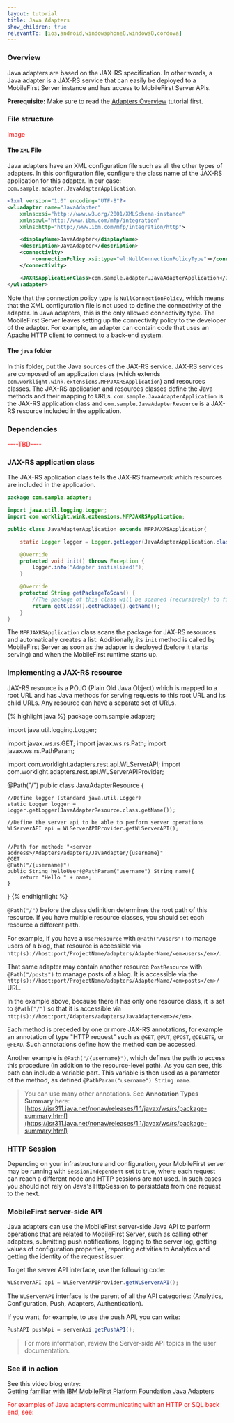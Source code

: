 ```yaml
---
layout: tutorial
title: Java Adapters
show_children: true
relevantTo: [ios,android,windowsphone8,windows8,cordova]
---
```

### Overview
Java adapters are based on the JAX-RS specification. In other words, a Java adapter is a JAX-RS service that can easily be deployed to a MobileFirst Server instance and has access to MobileFirst Server APIs.

**Prerequisite:** Make sure to read the [Adapters Overview](../adapters-overview) tutorial first.

### File structure

<span style="color:red">Image</span>

#### The `XML` File  
Java adapters have an XML configuration file such as all the other types of adapters. In this configuration file, configure the class name of the JAX-RS application for this adapter.
In our case: `com.sample.adapter.JavaAdapterApplication`.

```xml
<?xml version="1.0" encoding="UTF-8"?>
<wl:adapter name="JavaAdapter"
    xmlns:xsi="http://www.w3.org/2001/XMLSchema-instance"
    xmlns:wl="http://www.ibm.com/mfp/integration"
    xmlns:http="http://www.ibm.com/mfp/integration/http">

    <displayName>JavaAdapter</displayName>
    <description>JavaAdapter</description>
    <connectivity>
        <connectionPolicy xsi:type="wl:NullConnectionPolicyType"></connectionPolicy>
    </connectivity>

    <JAXRSApplicationClass>com.sample.adapter.JavaAdapterApplication</JAXRSApplicationClass>
</wl:adapter>
```

Note that the connection policy type is `NullConnectionPolicy`, which means that the XML configuration file is not used to define the connectivity of the adapter. In Java adapters, this is the only allowed connectivity type. The MobileFirst Server leaves setting up the connectivity policy to the developer of the adapter. For example, an adapter can contain code that uses an Apache HTTP client to connect to a back-end system.  

#### The `java` folder
In this folder, put the Java sources of the JAX-RS service. JAX-RS services are composed of an application class (which extends `com.worklight.wink.extensions.MFPJAXRSApplication`) and resources classes.
The JAX-RS application and resources classes define the Java methods and their mapping to URLs.
`com.sample.JavaAdapterApplication` is the JAX-RS application class and `com.sample.JavaAdapterResource` is a JAX-RS resource included in the application.

### Dependencies

<span style="color:red">----TBD----</span>

### JAX-RS application class
The JAX-RS application class tells the JAX-RS framework which resources are included in the application.

```java
package com.sample.adapter;

import java.util.logging.Logger;
import com.worklight.wink.extensions.MFPJAXRSApplication;

public class JavaAdapterApplication extends MFPJAXRSApplication{

    static Logger logger = Logger.getLogger(JavaAdapterApplication.class.getName());

    @Override
    protected void init() throws Exception {
        logger.info("Adapter initialized!");
    }

    @Override
    protected String getPackageToScan() {
        //The package of this class will be scanned (recursively) to find JAX-RS resources.
        return getClass().getPackage().getName();
    }
}
```

The `MFPJAXRSApplication` class scans the package for JAX-RS resources and automatically creates a list. Additionally, its `init` method is called by MobileFirst Server as soon as the adapter is deployed (before it starts serving) and when the MobileFirst runtime starts up.

### Implementing a JAX-RS resource
JAX-RS resource is a POJO (Plain Old Java Object) which is mapped to a root URL and has Java methods for serving requests to this root URL and its child URLs. Any resource can have a separate set of URLs.

{% highlight java %}
package com.sample.adapter;

import java.util.logging.Logger;

import javax.ws.rs.GET;
import javax.ws.rs.Path;
import javax.ws.rs.PathParam;

import com.worklight.adapters.rest.api.WLServerAPI;
import com.worklight.adapters.rest.api.WLServerAPIProvider;

@Path("/")
public class JavaAdapterResource {

    //Define logger (Standard java.util.Logger)
    static Logger logger = Logger.getLogger(JavaAdapterResource.class.getName());

    //Define the server api to be able to perform server operations
    WLServerAPI api = WLServerAPIProvider.getWLServerAPI();


    //Path for method: "<server address>/Adapters/adapters/JavaAdapter/{username}"
    @GET
    @Path("/{username}")
    public String helloUser(@PathParam("username") String name){
        return "Hello " + name;
    }

}
{% endhighlight %}

`@Path("/")` before the class definition determines the root path of this resource. If you have multiple resource classes, you should set each resource a different path.  

For example, if you have a `UserResource` with `@Path("/users")` to manage users of a blog, that resource is accessible via `http(s)://host:port/ProjectName/adapters/AdapterName/<em>users</em>/`.

That same adapter may contain another resource `PostResource` with `@Path("/posts")` to manage posts of a blog. It is accessible via the `http(s)://host:port/ProjectName/adapters/AdapterName/<em>posts</em>/` URL.  

In the example above, because there it has only one resource class, it is set to `@Path("/")` so that it is accessible via `http(s)://host:port/Adapters/adapters/JavaAdapter<em>/</em>`.  

Each method is preceded by one or more JAX-RS annotations, for example an annotation of type "HTTP request" such as `@GET`, `@PUT`, `@POST`, `@DELETE`, or `@HEAD`. Such annotations define how the method can be accessed.  

Another example is `@Path("/{username}")`, which defines the path to access this procedure (in addition to the resource-level path). As you can see, this path can include a variable part. This variable is then used as a parameter of the method, as defined `@PathParam("username") String name`.  

> You can use many other annotations. See **Annotation Types Summary** here:
[https://jsr311.java.net/nonav/releases/1.1/javax/ws/rs/package-summary.html](https://jsr311.java.net/nonav/releases/1.1/javax/ws/rs/package-summary.html)

### HTTP Session
Depending on your infrastructure and configuration, your MobileFirst server may be running with `SessionIndependent` set to true, where each request can reach a different node and HTTP sessions are not used. In such cases you should not rely on Java's HttpSession to persist​ data from one request to the next.

### MobileFirst server-side API
Java adapters can use the MobileFirst server-side Java API to perform operations that are related to MobileFirst Server, such as calling other adapters, submitting push notifications, logging to the server log, getting values of configuration properties, reporting activities to Analytics and getting the identity of the request issuer.  

To get the server API interface, use the following code:

```java
WLServerAPI api = WLServerAPIProvider.getWLServerAPI();
```
The `WLServerAPI` interface is the parent of all the API categories: (Analytics, Configuration, Push, Adapters, Authentication).

If you want, for example, to use the push API, you can write:  

```java
PushAPI pushApi = serverApi.getPushAPI();
```
> For more information, review the Server-side API topics in the user documentation.

### See it in action
See this video blog entry:  
[Getting familiar with IBM MobileFirst Platform Foundation Java Adapters](https://developer.ibm.com/mobilefirstplatform/2015/03/24/getting-familiar-ibm-mobilefirst-platform-foundation-java-adapter/)


<span style="color:red">For examples of Java adapters communicating with an HTTP or SQL back end, see:</span>
